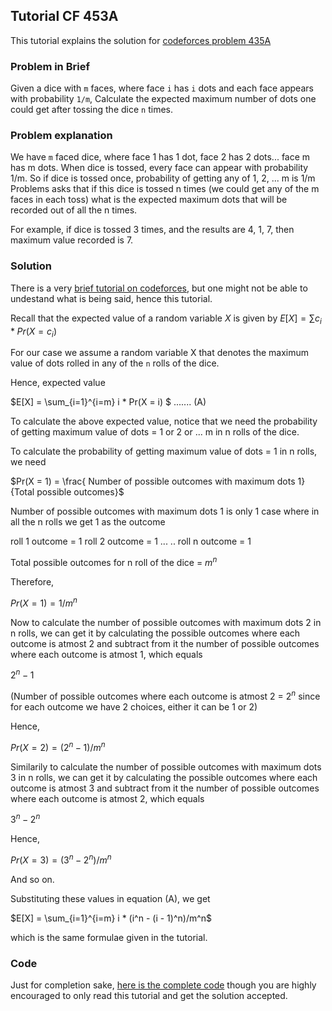 ## Tutorial CF 453A
This tutorial explains the solution for [codeforces problem 435A](https://codeforces.com/problemset/problem/453/A)

### Problem in Brief

Given a dice with ```m``` faces, where face ```i``` has ```i``` dots and each face appears with probability ```1/m```, Calculate the expected maximum number of dots one could get after tossing the dice ```n``` times.

### Problem explanation

We have ```m``` faced dice, where face 1 has 1 dot, face 2 has 2 dots... face m has m dots.
When dice is tossed, every face can appear with probability 1/m.
So if dice is tossed once, probability of getting any of 1, 2, ... m is 1/m
Problems asks that if this dice is tossed n times (we could get any of the m faces in each toss) what is the expected maximum dots that will be recorded out of all the n times.

For example, if dice is tossed 3 times, and the results are 4, 1, 7, then maximum value recorded is 7.

### Solution
There is a very [brief tutorial on codeforces](https://codeforces.com/blog/entry/13190), but one might not be able to undestand what is being said, hence this tutorial.

Recall that the expected value of a random variable $X$ is given by
$E[X] = \sum c_i*Pr(X = c_i)$

For our case we assume a random variable X that denotes the maximum value of dots rolled in any of the ```n``` rolls of the dice.

Hence, expected value

$E[X] = \sum_{i=1}^{i=m} i * Pr(X = i) $ ....... (A)

To calculate the above expected value, notice that we need the probability of getting maximum value of dots = 1 or 2 or ... m in n rolls of the dice.

To calculate the probability of getting maximum value of dots = 1 in n rolls, we need

$Pr(X = 1) = \frac{ Number of possible outcomes with maximum dots 1}{Total possible outcomes}$

Number of possible outcomes with maximum dots 1 is only 1 case where in all the n rolls we get 1 as the outcome

roll 1 outcome = 1
roll 2 outcome = 1 ...
..
roll n outcome = 1

Total possible outcomes for n roll of the dice = $m^n$

Therefore,

$Pr(X = 1) = 1/m^n$

Now to calculate the number of possible outcomes with maximum dots 2 in n rolls, we can get it by calculating the possible outcomes where each outcome is atmost 2 and subtract from it the number of possible outcomes where each outcome is atmost 1, which equals

$2^n - 1$

(Number of possible outcomes where each outcome is atmost 2 = $2^n$ since for each outcome we have 2 choices, either it can be 1 or 2)

Hence,

$Pr(X = 2) = (2^n - 1)/m^n$

Similarily to calculate the number of possible outcomes with maximum dots 3 in n rolls, we can get it by calculating the possible outcomes where each outcome is atmost 3 and subtract from it the number of possible outcomes where each outcome is atmost 2, which equals

$3^n - 2^n$

Hence,

$Pr(X = 3) = (3^n - 2^n)/m^n$

And so on.

Substituting these values in equation (A), we get

$E[X] = \sum_{i=1}^{i=m} i * (i^n - (i - 1)^n)/m^n$

which is the same formulae given in the tutorial.

### Code

Just for completion sake, [here is the complete code](https://github.com/saucam/code/blob/master/codeforces/practice/453A/pony.cpp) though you are highly encouraged to only read this tutorial and get the solution accepted.